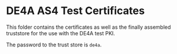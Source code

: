# DE4A AS4 Test Certificates

This folder contains the certificates as well as the finally assembled truststore for the use with the DE4A test PKI.

The password to the trust store is `de4a`.
